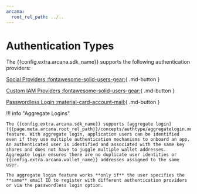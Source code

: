 ```yaml
---
arcana:
  root_rel_path: ../..
---
```


# Authentication Types

The {{config.extra.arcana.sdk_name}} supports the following authentication providers:

[Social Providers :fontawesome-solid-users-gear:](./socialauth.md){ .md-button }

[Custom IAM Providers :fontawesome-solid-users-gear:](./customauth.md){ .md-button }

[Passwordless Login :material-card-account-mail:](./pwdless.md){ .md-button }

!!! info  "Aggregate Logins"

    The {{config.extra.arcana.sdk_name}} supports [aggregate login]({{page.meta.arcana.root_rel_path}}/concepts/authtype/aggregatelogin.md) feature. With aggregate login, application users can be identified even if they use multiple authentication mechanisms to onboard an app. An authenticated user is identified and associated with the same key shares and does not have to juggle multiple wallet addresses. Aggregate login ensures there are no duplicate user identities or {{config.extra.arcana.wallet_name}} addresses assigned to the same user.  

    The aggregate login feature works **only if** the user specifies the **same** email ID to register with different authentication providers or via the passwordless login option.